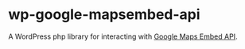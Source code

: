 # wp-google-mapsembed-api
A WordPress php library for interacting with [Google Maps Embed API](https://developers.google.com/maps/documentation/embed/).

